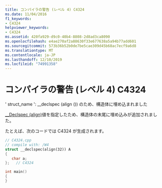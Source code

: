 ```yaml
---
title: コンパイラの警告 (レベル 4) C4324
ms.date: 11/04/2016
f1_keywords:
- C4324
helpviewer_keywords:
- C4324
ms.assetid: 420fa929-d9c0-40b4-8808-2d8ad3ca8090
ms.openlocfilehash: e4ae270af2a88630f33e677638a5a94b77add601
ms.sourcegitcommit: 573b36b52b0de7be5cae309d45b68ac7ecf9a6d8
ms.translationtype: MT
ms.contentlocale: ja-JP
ms.lasthandoff: 12/10/2019
ms.locfileid: "74991358"
---
```

# <a name="compiler-warning-level-4-c4324"></a>コンパイラの警告 (レベル 4) C4324

' struct_name ': __declspec (align ()) のため、構造体に埋め込まれました

[__Declspec (align)](../../cpp/align-cpp.md)値を指定したため、構造体の末尾に埋め込みが追加されました。

たとえば、次のコードでは C4324 が生成されます。

```cpp
// C4324.cpp
// compile with: /W4
struct __declspec(align(32)) A
{
   char a;
};   // C4324

int main()
{
}
```
